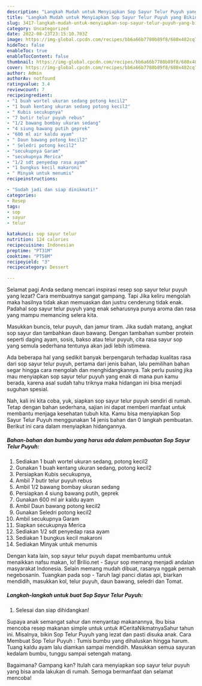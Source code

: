 ```yaml
---
description: "Langkah Mudah untuk Menyiapkan Sop Sayur Telur Puyuh yang Bikin Ngiler, Buat Buka Puasa Lezat"
title: "Langkah Mudah untuk Menyiapkan Sop Sayur Telur Puyuh yang Bikin Ngiler, Buat Buka Puasa Lezat"
slug: 3417-langkah-mudah-untuk-menyiapkan-sop-sayur-telur-puyuh-yang-bikin-ngiler-buat-buka-puasa-lezat
category: Uncategorized
date: 2022-08-23T23:15:10.703Z
image: https://img-global.cpcdn.com/recipes/bb6a66b7780b89f8/680x482cq70/sop-sayur-telur-puyuh-foto-resep-utama.jpg
hideToc: false
enableToc: true
enableTocContent: false
thumbnail: https://img-global.cpcdn.com/recipes/bb6a66b7780b89f8/680x482cq70/sop-sayur-telur-puyuh-foto-resep-utama.jpg
cover: https://img-global.cpcdn.com/recipes/bb6a66b7780b89f8/680x482cq70/sop-sayur-telur-puyuh-foto-resep-utama.jpg
author: Admin
authorAv: notfound
ratingvalue: 3.4
reviewcount: 7
recipeingredient:
- "1 buah wortel ukuran sedang potong kecil2"
- "1 buah kentang ukuran sedang potong kecil2"
- " Kubis secukupnya"
- "7 butir telur puyuh rebus"
- "1/2 bawang bombay ukuran sedang"
- "4 siung bawang putih geprek"
- "600 ml air kaldu ayam"
- " Daun bawang potong kecil2"
- " Seledri potong kecil2"
- "secukupnya Garam"
- "secukupnya Merica"
- "1/2 sdt penyedap rasa ayam"
- "1 bungkus kecil makaroni"
- " Minyak untuk menumis"
recipeinstructions:

- "Sudah jadi dan siap dinikmati!"
categories:
- Resep
tags:
- sop
- sayur
- telur

katakunci: sop sayur telur 
nutrition: 124 calories
recipecuisine: Indonesian
preptime: "PT31M"
cooktime: "PT58M"
recipeyield: "3"
recipecategory: Dessert

---
```



Selamat pagi Anda sedang mencari inspirasi resep sop sayur telur puyuh yang lezat? Cara membuatnya sangat gampang. Tapi Jika keliru mengolah maka hasilnya tidak akan memuaskan dan justru cenderung tidak enak. Padahal sop sayur telur puyuh yang enak seharusnya punya aroma dan rasa yang mampu memancing selera kita.


Masukkan buncis, telur puyuh, dan jamur tiram. Jika sudah matang, angkat sop sayur dan tambahkan daun bawang. Dengan tambahan sumber protein seperti daging ayam, sosis, bakso atau telur puyuh, cita rasa sayur sop yang semula sederhana tentunya akan jadi lebih istimewa.

Ada beberapa hal yang sedikit banyak berpengaruh terhadap kualitas rasa dari sop sayur telur puyuh, pertama dari jenis bahan, lalu pemilihan bahan segar hingga cara mengolah dan menghidangkannya. Tak perlu pusing jika mau menyiapkan sop sayur telur puyuh yang enak di mana pun kamu berada, karena asal sudah tahu triknya maka hidangan ini bisa menjadi suguhan spesial.


Nah, kali ini kita coba, yuk, siapkan sop sayur telur puyuh sendiri di rumah. Tetap dengan bahan sederhana, sajian ini dapat memberi manfaat untuk membantu menjaga kesehatan tubuh kita. Kamu bisa menyiapkan Sop Sayur Telur Puyuh menggunakan 14 jenis bahan dan 0 langkah pembuatan. Berikut ini cara dalam menyiapkan hidangannya.

<!--inarticleads1-->

##### Bahan-bahan dan bumbu yang harus ada dalam pembuatan Sop Sayur Telur Puyuh:

1. Sediakan 1 buah wortel ukuran sedang, potong kecil2
1. Gunakan 1 buah kentang ukuran sedang, potong kecil2
1. Persiapkan  Kubis secukupnya,
1. Ambil 7 butir telur puyuh rebus
1. Ambil 1/2 bawang bombay ukuran sedang
1. Persiapkan 4 siung bawang putih, geprek
1. Gunakan 600 ml air kaldu ayam
1. Ambil  Daun bawang potong kecil2
1. Gunakan  Seledri potong kecil2
1. Ambil secukupnya Garam
1. Siapkan secukupnya Merica
1. Sediakan 1/2 sdt penyedap rasa ayam
1. Sediakan 1 bungkus kecil makaroni
1. Sediakan  Minyak untuk menumis


Dengan kata lain, sop sayur telur puyuh dapat membantumu untuk menaikkan nafsu makan, lo! Brilio.net - Sayur sop memang menjadi andalan masyarakat Indonesia. Selain memang mudah dibuat, rasanya nggak pernah negebosanin. Tuangkan pada sop - Taruh lagi panci diatas api, biarkan mendidih, masukkan kol, telur puyuh, daun bawang, seledri dan Tomat. 

<!--inarticleads2-->

##### Langkah-langkah untuk buat Sop Sayur Telur Puyuh:


1. Selesai dan siap dihidangkan!

Supaya anak semangat sahur dan menyantap makanannya, Ibu bisa mencoba resep makanan simple untuk untuk #CeritaNikmatnyaSahur tahun ini. Misalnya, bikin Sop Telur Puyuh yang lezat dan pasti disuka anak. Cara Membuat Sop Telur Puyuh : Tumis bumbu yang dihaluskan hingga harum. Tuang kaldu ayam lalu diamkan sampai mendidih. Masukkan semua sayuran kedalam bumbu, tunggu sampai setengah matang. 

Bagaimana? Gampang kan? Itulah cara menyiapkan sop sayur telur puyuh yang bisa anda lakukan di rumah. Semoga bermanfaat dan selamat mencoba!
